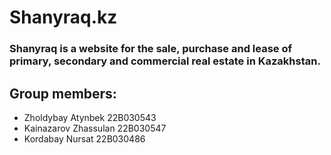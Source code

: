 # Shanyraq.kz
### Shanyraq is a website for the sale, purchase and lease of primary, secondary and commercial real estate in Kazakhstan.


## Group members:
* Zholdybay Atynbek 22B030543
* Kainazarov Zhassulan 22B030547
* Kordabay Nursat 22B030486
  
